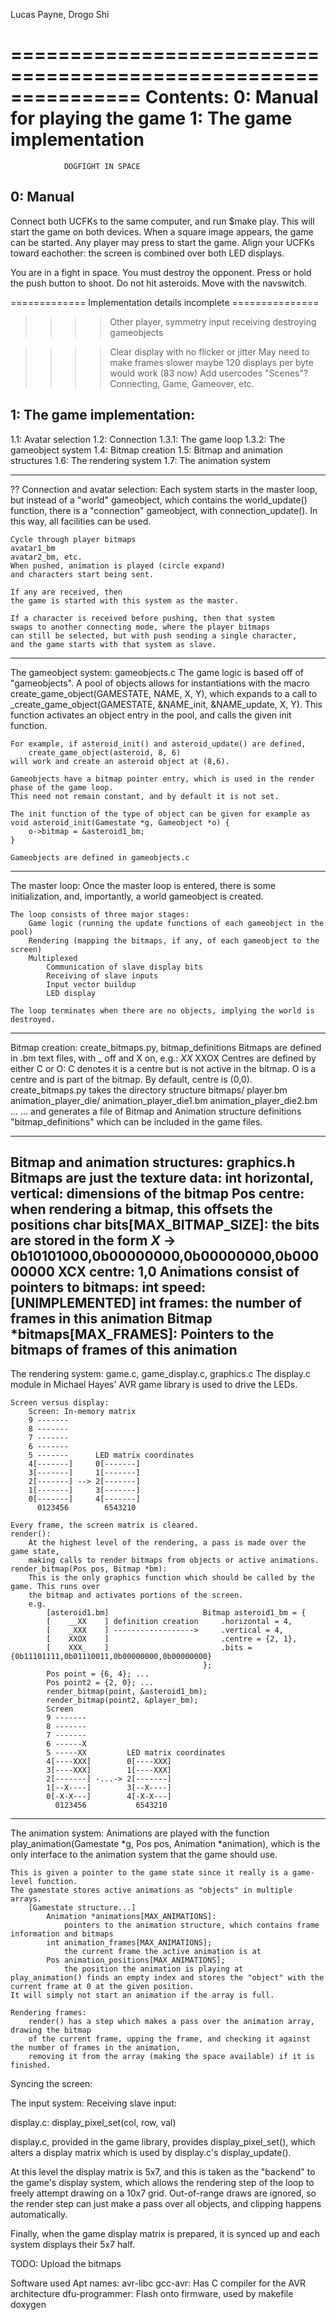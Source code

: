 Lucas Payne, Drogo Shi

===============================================================
Contents:
    0: Manual for playing the game
    1: The game implementation
===============================================================

                DOGFIGHT IN SPACE
0: Manual
---------------------------------------------------------------
Connect both UCFKs to the same computer, and run
$make play.
This will start the game on both devices.
When a square image appears, the game can be started. Any player may press to start the game.
Align your UCFKs toward eachother: the screen is combined over both LED displays.

You are in a fight in space. You must destroy the opponent. Press or hold the push button to shoot.
Do not hit asteroids.
Move with the navswitch.


============= Implementation details incomplete ===============
>>>> Other player, symmetry
>>>> input receiving
>>>> destroying gameobjects

>>>> Clear display with no flicker or jitter
    May need to make frames slower
        maybe 120 displays per byte would work (83 now)
>>>> Add usercodes
>>> "Scenes"? Connecting, Game, Gameover, etc.

1: The game implementation:
------------------------------------
1.1: Avatar selection
1.2: Connection
1.3.1: The game loop
1.3.2: The gameobject system
1.4: Bitmap creation
1.5: Bitmap and animation structures
1.6: The rendering system
1.7: The animation system

------------------------------------
?? Connection and avatar selection:
    Each system starts in the master loop, but instead of a "world" gameobject,
    which contains the world_update() function, there is a "connection" gameobject,
    with connection_update(). In this way, all facilities can be used.

    Cycle through player bitmaps
    avatar1_bm
    avatar2_bm, etc.
    When pushed, animation is played (circle expand)
    and characters start being sent. 
    
    If any are received, then
    the game is started with this system as the master.

    If a character is received before pushing, then that system
    swaps to another connecting mode, where the player bitmaps
    can still be selected, but with push sending a single character,
    and the game starts with that system as slave.
------------------------------------
The gameobject system:  gameobjects.c
    The game logic is based off of "gameobjects".
    A pool of objects allows for instantiations with the macro
        create_game_object(GAMESTATE, NAME, X, Y),
    which expands to a call to 
        _create_game_object(GAMESTATE, &NAME_init, &NAME_update, X, Y).
    This function activates an object entry in the pool, and
    calls the given init function.
    
    For example, if asteroid_init() and asteroid_update() are defined,
        create_game_object(asteroid, 8, 6)
    will work and create an asteroid object at (8,6).

    Gameobjects have a bitmap pointer entry, which is used in the render phase of the game loop.
    This need not remain constant, and by default it is not set.

    The init function of the type of object can be given for example as
    void asteroid_init(Gamestate *g, Gameobject *o) {
        o->bitmap = &asteroid1_bm;
    }

    Gameobjects are defined in gameobjects.c

------------------------------------
The master loop:
    Once the master loop is entered, there is some initialization, and, importantly,
    a world gameobject is created.

    The loop consists of three major stages:
        Game logic (running the update functions of each gameobject in the pool)
        Rendering (mapping the bitmaps, if any, of each gameobject to the screen)
        Multiplexed
            Communication of slave display bits
            Receiving of slave inputs
            Input vector buildup
            LED display

    The loop terminates when there are no objects, implying the world is destroyed.

------------------------------------
Bitmap creation:    create_bitmaps.py, bitmap_definitions
    Bitmaps are defined in .bm text files, with _ off and X on, e.g.:
        _XX_
        XXOX
    Centres are defined by either C or O:
        C denotes it is a centre but is not active in the bitmap.
        O is a centre and is part of the bitmap.
        By default, centre is (0,0).
    create_bitmaps.py takes the directory structure
        bitmaps/
            player.bm
            animation_player_die/
                animation_player_die1.bm
                animation_player_die2.bm
                ...
            ...
    and generates a file of Bitmap and Animation structure definitions
        "bitmap_definitions"
    which can be included in the game files.

------------------------------------
Bitmap and animation structures:    graphics.h
    Bitmaps are just the texture data:
        int horizontal, vertical:
            dimensions of the bitmap
        Pos centre:
            when rendering a bitmap, this offsets the positions
        char bits[MAX_BITMAP_SIZE]:
            the bits are stored in the form
            _X_ -> 0b10101000,0b00000000,0b00000000,0b00000000
            XCX    centre: 1,0
    Animations consist of pointers to bitmaps:
        int speed:
            [UNIMPLEMENTED]
        int frames:
            the number of frames in this animation
        Bitmap *bitmaps[MAX_FRAMES]:
            Pointers to the bitmaps of frames of this animation
------------------------------------
        
The rendering system:   game.c, game_display.c, graphics.c
    The display.c module in Michael Hayes' AVR game library is used to drive the LEDs.

    Screen versus display:
        Screen: In-memory matrix
        9 -------
        8 -------
        7 -------
        6 -------       
        5 -------      LED matrix coordinates
        4[-------]     0[-------]
        3[-------]     1[-------]
        2[-------] --> 2[-------]
        1[-------]     3[-------]
        0[-------]     4[-------]
          0123456        6543210

    Every frame, the screen matrix is cleared.
    render():
        At the highest level of the rendering, a pass is made over the game state,
        making calls to render bitmaps from objects or active animations.
    render_bitmap(Pos pos, Bitmap *bm):
        This is the only graphics function which should be called by the game. This runs over
        the bitmap and activates portions of the screen.
        e.g.
            [asteroid1.bm]                     Bitmap asteroid1_bm = {
            [    __XX    ] definition creation     .horizontal = 4,
            [    _XXX    ] ------------------>     .vertical = 4,
            [    XXOX    ]                         .centre = {2, 1},
            [    XXX_    ]                         .bits = {0b11101111,0b01110011,0b00000000,0b00000000}
                                               };
            Pos point = {6, 4}; ...
            Pos point2 = {2, 0}; ...
            render_bitmap(point, &asteroid1_bm);
            render_bitmap(point2, &player_bm);
            Screen        
            9 -------      
            8 -------
            7 -------     
            6 ------X       
            5 -----XX         LED matrix coordinates
            4[----XXX]        0[----XXX]
            3[----XXX]        1[----XXX]
            2[-------] -...-> 2[-------]
            1[--X----]        3[--X----]
            0[-X-X---]        4[-X-X---]
              0123456           6543210
------------------------------------
The animation system:
    Animations are played with the function
        play_animation(Gamestate *g, Pos pos, Animation *animation),
    which is the only interface to the animation system that the game should use.

    This is given a pointer to the game state since it really is a game-level function.
    The gamestate stores active animations as "objects" in multiple arrays.
        [Gamestate structure...]
            Animation *animations[MAX_ANIMATIONS]:
                pointers to the animation structure, which contains frame information and bitmaps
            int animation_frames[MAX_ANIMATIONS];
                the current frame the active animation is at
            Pos animation_positions[MAX_ANIMATIONS];
                the position the animation is playing at
    play_animation() finds an empty index and stores the "object" with the current frame at 0 at the given position.
    It will simply not start an animation if the array is full.
    
    Rendering frames:
        render() has a step which makes a pass over the animation array, drawing the bitmap
        of the current frame, upping the frame, and checking it against the number of frames in the animation,
        removing it from the array (making the space available) if it is finished.


Syncing the screen:

The input system:
Receiving slave input:
    
        
        


display.c:
     display_pixel_set(col, row, val)

display.c, provided in the game library, provides
display_pixel_set(), which alters a display matrix
which is used by display.c's display_update().

At this level the display matrix is 5x7, and this is taken as
the "backend" to the game's display system, which allows
the rendering step of the loop to freely attempt drawing
on a 10x7 grid. Out-of-range draws are ignored, so the render
step can just make a pass over all objects, and clipping happens
automatically.

Finally, when the game display matrix is prepared,
it is synced up and each system displays their 5x7 half.




TODO:
Upload the bitmaps

Software used
Apt names:
    avr-libc
    gcc-avr:
        Has C compiler for the AVR architecture
    dfu-programmer:
        Flash onto firmware, used by makefile
    doxygen

